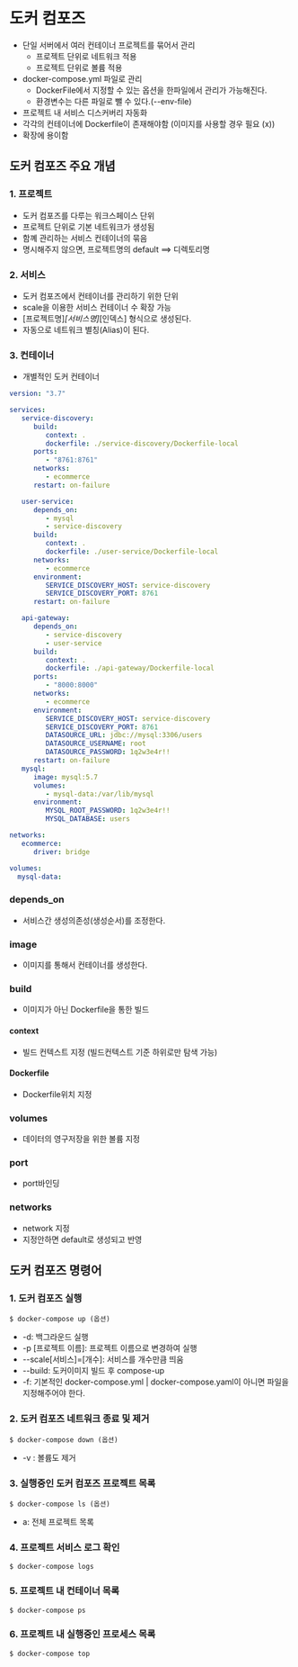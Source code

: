  # 도커 컴포즈
 - 단일 서버에서 여러 컨테이너 프로젝트를 묶어서 관리
   - 프로젝트 단위로 네트워크 적용
   - 프로젝트 단위로 볼륨 적용
 - docker-compose.yml 파일로 관리
   - DockerFile에서 지정할 수 있는 옵션을 한파일에서 관리가 가능해진다.
   - 환경변수는 다른 파일로 뺄 수 있다.(--env-file)
 - 프로젝트 내 서비스 디스커버리 자동화
 - 각각의 컨테이너에 Dockerfile이 존재해야함 (이미지를 사용할 경우 필요 (x))
 - 확장에 용이함
 
## 도커 컴포즈 주요 개념

### 1. 프로젝트
- 도커 컴포즈를 다루는 워크스페이스 단위
- 프로젝트 단위로 기본 네트워크가 생성됨
- 함꼐 관리하는 서비스 컨테이너의 묶음
- 명시해주지 않으면, 프로젝트명의 default ==> 디렉토리명

### 2. 서비스
- 도커 컴포즈에서 컨테이너를 관리하기 위한 단위
- scale을 이용한 서비스 컨테이너 수 확장 가능
- [프로젝트명]_[서비스명]_[인덱스] 형식으로 생성된다.
- 자동으로 네트워크 별칭(Alias)이 된다.

### 3. 컨테이너
- 개별적인 도커 컨테이너

```yaml
version: "3.7"

services:
   service-discovery:
      build:
         context: .
         dockerfile: ./service-discovery/Dockerfile-local
      ports:
         - "8761:8761"
      networks:
         - ecommerce
      restart: on-failure

   user-service:
      depends_on:
         - mysql
         - service-discovery
      build:
         context: .
         dockerfile: ./user-service/Dockerfile-local
      networks:
         - ecommerce
      environment:
         SERVICE_DISCOVERY_HOST: service-discovery
         SERVICE_DISCOVERY_PORT: 8761
      restart: on-failure

   api-gateway:
      depends_on:
         - service-discovery
         - user-service
      build:
         context: .
         dockerfile: ./api-gateway/Dockerfile-local
      ports:
         - "8000:8000"
      networks:
         - ecommerce
      environment:
         SERVICE_DISCOVERY_HOST: service-discovery
         SERVICE_DISCOVERY_PORT: 8761
         DATASOURCE_URL: jdbc://mysql:3306/users
         DATASOURCE_USERNAME: root
         DATASOURCE_PASSWORD: 1q2w3e4r!!
      restart: on-failure
   mysql:
      image: mysql:5.7
      volumes:
         - mysql-data:/var/lib/mysql
      environment:
         MYSQL_ROOT_PASSWORD: 1q2w3e4r!!
         MYSQL_DATABASE: users

networks:
   ecommerce:
      driver: bridge

volumes:
  mysql-data:
```
### depends_on
- 서비스간 생성의존성(생성순서)를 조정한다.

### image
- 이미지를 통해서 컨테이너를 생성한다.

### build
- 이미지가 아닌 Dockerfile을 통한 빌드
#### context
- 빌드 컨텍스트 지정 (빌드컨텍스트 기준 하위로만 탐색 가능)

#### Dockerfile
- Dockerfile위치 지정 

### volumes
- 데이터의 영구저장을 위한 볼륨 지정

### port
- port바인딩

### networks
- network 지정
- 지정안하면 default로 생성되고 반영

## 도커 컴포즈 명령어
### 1. 도커 컴포즈 실행
```shell
$ docker-compose up (옵션)
```
- -d: 백그라운드 실행
- -p [프로젝트 이름]: 프로젝트 이름으로 변경하여 실행
- --scale[서비스]=[개수]: 서비스를 개수만큼 띄움
- --build: 도커이미지 빌드 후 compose-up
- -f: 기본적인 docker-compose.yml | docker-compose.yaml이 아니면 파일을 지정해주어야 한다.

### 2. 도커 컴포즈 네트워크 종료 및 제거
```shell
$ docker-compose down (옵션)
```
- -v : 볼륨도 제거

### 3. 실행중인 도커 컴포즈 프로젝트 목록
```shell
$ docker-compose ls (옵션)
```
- a: 전체 프로젝트 목록

### 4. 프로젝트 서비스 로그 확인
```shell
$ docker-compose logs
```

### 5. 프로젝트 내 컨테이너 목록
```shell
$ docker-compose ps
```

### 6. 프로젝트 내 실행중인 프로세스 목록
```shell
$ docker-compose top
```